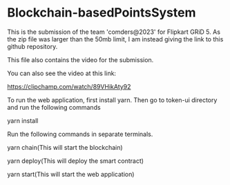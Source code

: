 # Blockchain-basedPointsSystem
This is the submission of the team 'comders@2023' for Flipkart GRiD 5.
As the zip file was larger than the 50mb limit, I am instead giving the link to this github repository.

This file also contains the video for the submission.

You can also see the video at this link:

https://clipchamp.com/watch/89VHikAty92

To run the web application, first install yarn.
Then go to token-ui directory and run the following commands

yarn install

Run the following commands in separate terminals.

yarn chain(This will start the blockchain)

yarn deploy(This will deploy the smart contract)

yarn start(This will start the web application)
